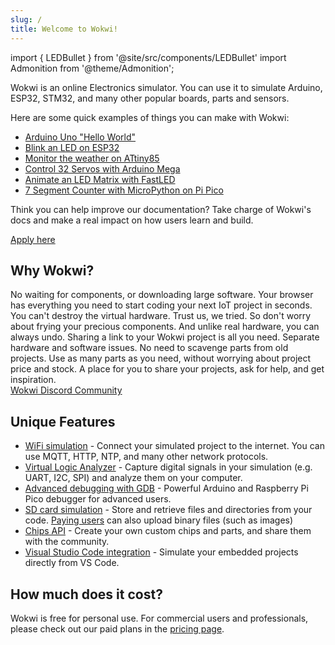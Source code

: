 ```yaml
---
slug: /
title: Welcome to Wokwi!
---
```


import { LEDBullet } from '@site/src/components/LEDBullet'
import Admonition from '@theme/Admonition';

Wokwi is an online Electronics simulator. You can use it to simulate Arduino, ESP32, STM32, and many other popular boards, parts and sensors.

Here are some quick examples of things you can make with Wokwi:

- [Arduino Uno "Hello World"](https://wokwi.com/projects/322062421191557714)
- [Blink an LED on ESP32](https://wokwi.com/projects/305566932847821378)
- [Monitor the weather on ATtiny85](https://wokwi.com/projects/292900020514980360)
- [Control 32 Servos with Arduino Mega](https://wokwi.com/projects/305336312628511297)
- [Animate an LED Matrix with FastLED](https://wokwi.com/projects/320579687608746578)
- [7 Segment Counter with MicroPython on Pi Pico](https://wokwi.com/projects/300210834979684872)

<Admonition type="tip" icon="💡" title="We're hiring a Technical Documentation Lead">

  Think you can help improve our documentation? Take charge of Wokwi's docs and make a real impact on how users learn and build.

  [Apply here](https://docs.google.com/forms/d/e/1FAIpQLSebt166EkqsOtduU9hRurA65r6OjCftN9ECm4NFnmj0uQuOHw/viewform?usp=dialog)

</Admonition>

## Why Wokwi?

<LEDBullet title="Start right now">
  No waiting for components, or downloading large software. Your browser has everything you need to start coding your next IoT project in seconds.
</LEDBullet>

<LEDBullet title="Mistakes are okay" color="green">
  You can't destroy the virtual hardware. Trust us, we tried. So don't worry about frying your precious components. And unlike real  hardware, you can always undo.
</LEDBullet>

<LEDBullet title="Easy to get help and feedback" color="yellow">
  Sharing a link to your Wokwi project is all you need.
</LEDBullet>

<LEDBullet title="Gain confidence in your code" color="blue">
  Separate hardware and software issues. 
</LEDBullet>

<LEDBullet title="Unlimited hardware" color="orange">
  No need to scavenge parts from old projects. Use as many parts as you need, without worrying about project price and stock.
</LEDBullet>

<LEDBullet title="Maker-friendly community" color="purple">
  A place for you to share your projects, ask for help, and get inspiration.<br/>
  <a href="https://wokwi.com/discord">Wokwi Discord Community</a>
</LEDBullet>

## Unique Features

- [WiFi simulation](guides/esp32-wifi) - Connect your simulated project to the internet. You can use MQTT, HTTP, NTP, and many other network protocols.
- [Virtual Logic Analyzer](guides/logic-analyzer) - Capture digital signals in your simulation (e.g. UART, I2C, SPI) and analyze them on your computer.
- [Advanced debugging with GDB](gdb-debugging) - Powerful Arduino and Raspberry Pi Pico debugger for advanced users.
- [SD card simulation](parts/wokwi-microsd-card) - Store and retrieve files and directories from your code. [Paying users](https://wokwi.com/pricing?ref=docs_sdcard) can also upload binary files (such as images)
- [Chips API](chips-api/getting-started) - Create your own custom chips and parts, and share them with the community.
- [Visual Studio Code integration](vscode/getting-started) - Simulate your embedded projects directly from VS Code.

## How much does it cost?

Wokwi is free for personal use. For commercial users and professionals, please check out our paid plans in the [pricing page](https://wokwi.com/pricing?ref=docs_welcome).
